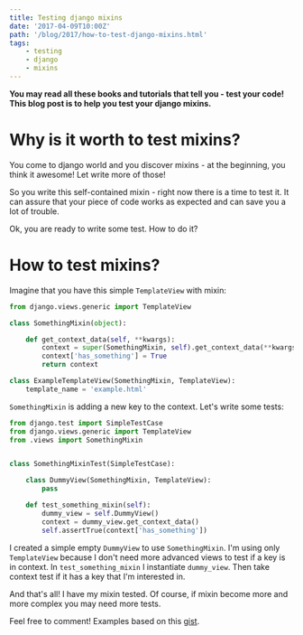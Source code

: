 ```yaml
---
title: Testing django mixins
date: '2017-04-09T10:00Z'
path: '/blog/2017/how-to-test-django-mixins.html'
tags: 
    - testing
    - django
    - mixins
---
```


**You may read all these books and tutorials that tell you - test your
code! This blog post is to help you test your django mixins.**

Why is it worth to test mixins?
===============================

You come to django world and you discover mixins - at the beginning, you
think it awesome! Let write more of those!

So you write this self-contained mixin - right now there is a time to
test it. It can assure that your piece of code works as expected and can
save you a lot of trouble.

Ok, you are ready to write some test. How to do it?

How to test mixins?
===================

Imagine that you have this simple `TemplateView` with mixin:

```python
from django.views.generic import TemplateView

class SomethingMixin(object):

    def get_context_data(self, **kwargs):
        context = super(SomethingMixin, self).get_context_data(**kwargs)
        context['has_something'] = True
        return context

class ExampleTemplateView(SomethingMixin, TemplateView):
    template_name = 'example.html'
```

`SomethingMixin` is adding a new key to the context. Let's write some
tests:

```python
from django.test import SimpleTestCase
from django.views.generic import TemplateView
from .views import SomethingMixin


class SomethingMixinTest(SimpleTestCase):

    class DummyView(SomethingMixin, TemplateView):
        pass

    def test_something_mixin(self):
        dummy_view = self.DummyView()
        context = dummy_view.get_context_data()
        self.assertTrue(context['has_something'])
```

I created a simple empty `DummyView` to use `SomethingMixin`. I'm using
only `TemplateView` because I don't need more advanced views to test if
a key is in context. In `test_something_mixin` I instantiate
`dummy_view`. Then take context test if it has a key that I'm interested
in.

And that's all! I have my mixin tested. Of course, if mixin become more
and more complex you may need more tests.

Feel free to comment! Examples based on this
[gist](https://gist.github.com/dnmellen/6507189).
